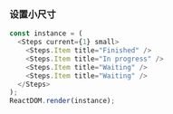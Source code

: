 ### 设置小尺寸

<!--start-code-->

```js
const instance = (
  <Steps current={1} small>
    <Steps.Item title="Finished" />
    <Steps.Item title="In progress" />
    <Steps.Item title="Waiting" />
    <Steps.Item title="Waiting" />
  </Steps>
);
ReactDOM.render(instance);
```

<!--end-code-->
